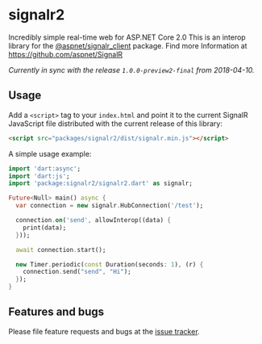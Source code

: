 # signalr2

Incredibly simple real-time web for ASP.NET Core 2.0
This is an interop library for the [@aspnet/signalr_client][signalr_npm] package.
Find more Information at https://github.com/aspnet/SignalR

*Currently in sync with the release `1.0.0-preview2-final` from 2018-04-10.*

## Usage

Add a `<script>` tag to your `index.html` and point it to the current SignalR JavaScript file distributed with the current release of this library:

```html
<script src="packages/signalr2/dist/signalr.min.js"></script>
```

A simple usage example:

```dart
import 'dart:async';
import 'dart:js';
import 'package:signalr2/signalr2.dart' as signalr;

Future<Null> main() async {
  var connection = new signalr.HubConnection('/test');

  connection.on('send', allowInterop((data) {
    print(data);
  }));

  await connection.start();

  new Timer.periodic(const Duration(seconds: 1), (r) {
    connection.send("send", "Hi");
  });
}

```

## Features and bugs

Please file feature requests and bugs at the [issue tracker][tracker].

[tracker]: https://github.com/rinukkusu/signalr2-dart
[signalr_npm]: https://www.npmjs.com/package/@aspnet/signalr-client